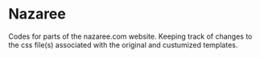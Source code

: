 # Nazaree
Codes for parts of the nazaree.com website. Keeping track of changes to the css file(s) associated with the original and custumized templates. 
